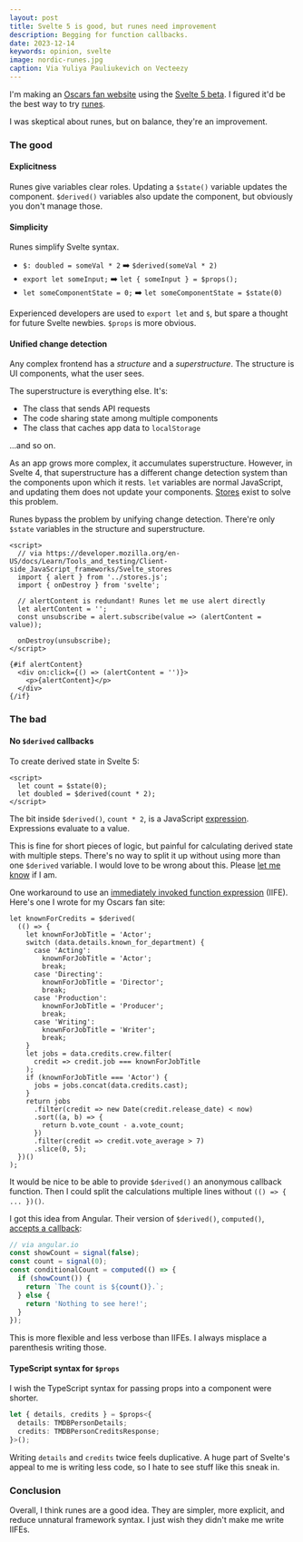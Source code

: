 ```yaml
---
layout: post
title: Svelte 5 is good, but runes need improvement
description: Begging for function callbacks.
date: 2023-12-14
keywords: opinion, svelte
image: nordic-runes.jpg
caption: Via Yuliya Pauliukevich on Vecteezy
---
```


I'm making an [Oscars fan website](https://github.com/nazariosoftwarellc/oscars.watch) using the [Svelte 5 beta](https://svelte-5-preview.vercel.app/docs/introduction). I figured it'd be the best way to try [runes][runeintro].

[runeintro]: https://svelte.dev/blog/runes

I was skeptical about runes, but on balance, they're an improvement.

### The good

#### Explicitness

Runes give variables clear roles. Updating a `$state()` variable updates the component. `$derived()` variables also update the component, but obviously you don't manage those.

#### Simplicity

Runes simplify Svelte syntax.

- `$: doubled = someVal * 2` ➡️ `$derived(someVal * 2)`
- `export let someInput;` ➡️ `let { someInput } = $props();`
- `let someComponentState = 0;` ➡️ `let someComponentState = $state(0)`

Experienced developers are used to `export let` and `$`, but spare a thought for future Svelte newbies. `$props` is more obvious.

#### Unified change detection

Any complex frontend has a _structure_ and a _superstructure_. The structure is UI components, what the user sees.

The superstructure is everything else. It's:

- The class that sends API requests
- The code sharing state among multiple components
- The class that caches app data to `localStorage`

...and so on.

As an app grows more complex, it accumulates superstructure. However, in Svelte 4, that superstructure has a different change detection system than the components upon which it rests. `let` variables are normal JavaScript, and updating them does not update your components. [Stores](https://developer.mozilla.org/en-US/docs/Learn/Tools_and_testing/Client-side_JavaScript_frameworks/Svelte_stores) exist to solve this problem.

Runes bypass the problem by unifying change detection. There're only `$state` variables in the structure and superstructure.

```svelte
<script>
  // via https://developer.mozilla.org/en-US/docs/Learn/Tools_and_testing/Client-side_JavaScript_frameworks/Svelte_stores
  import { alert } from '../stores.js';
  import { onDestroy } from 'svelte';

  // alertContent is redundant! Runes let me use alert directly
  let alertContent = '';
  const unsubscribe = alert.subscribe(value => (alertContent = value));

  onDestroy(unsubscribe);
</script>

{#if alertContent}
  <div on:click={() => (alertContent = '')}>
    <p>{alertContent}</p>
  </div>
{/if}
```

### The bad

#### No `$derived` callbacks

To create derived state in Svelte 5:

```svelte
<script>
  let count = $state(0);
  let doubled = $derived(count * 2);
</script>
```

The bit inside `$derived()`, `count * 2`, is a JavaScript [expression](https://developer.mozilla.org/en-US/docs/Web/JavaScript/Guide/Expressions_and_Operators). Expressions evaluate to a value.

This is fine for short pieces of logic, but painful for calculating derived state with multiple steps. There's no way to split it up without using more than one `$derived` variable. I would love to be wrong about this. Please [let me know]({base}/contact) if I am.

<script>
  import {base} from '$app/paths';
</script>

One workaround to use an [immediately invoked function expression](https://developer.mozilla.org/en-US/docs/Glossary/IIFE) (IIFE). Here's one I wrote for my Oscars fan site:

```svelte
let knownForCredits = $derived(
  (() => {
    let knownForJobTitle = 'Actor';
    switch (data.details.known_for_department) {
      case 'Acting':
        knownForJobTitle = 'Actor';
        break;
      case 'Directing':
        knownForJobTitle = 'Director';
        break;
      case 'Production':
        knownForJobTitle = 'Producer';
        break;
      case 'Writing':
        knownForJobTitle = 'Writer';
        break;
    }
    let jobs = data.credits.crew.filter(
      credit => credit.job === knownForJobTitle
    );
    if (knownForJobTitle === 'Actor') {
      jobs = jobs.concat(data.credits.cast);
    }
    return jobs
      .filter(credit => new Date(credit.release_date) < now)
      .sort((a, b) => {
        return b.vote_count - a.vote_count;
      })
      .filter(credit => credit.vote_average > 7)
      .slice(0, 5);
  })()
);
```

It would be nice to be able to provide `$derived()` an anonymous callback function. Then I could split the calculations multiple lines without `(() => { ... })()`.

I got this idea from Angular. Their version of `$derived()`, `computed()`, [accepts a callback](https://angular.io/guide/signals#computed-signals):

```typescript
// via angular.io
const showCount = signal(false);
const count = signal(0);
const conditionalCount = computed(() => {
  if (showCount()) {
    return `The count is ${count()}.`;
  } else {
    return 'Nothing to see here!';
  }
});
```

This is more flexible and less verbose than IIFEs. I always misplace a parenthesis writing those.

#### TypeScript syntax for `$props`

I wish the TypeScript syntax for passing props into a component were shorter.

```typescript
let { details, credits } = $props<{
  details: TMDBPersonDetails;
  credits: TMDBPersonCreditsResponse;
}>();
```

Writing `details` and `credits` twice feels duplicative. A huge part of Svelte's appeal to me is writing less code, so I hate to see stuff like this sneak in.

### Conclusion

Overall, I think runes are a good idea. They are simpler, more explicit, and reduce unnatural framework syntax. I just wish they didn't make me write IIFEs.
